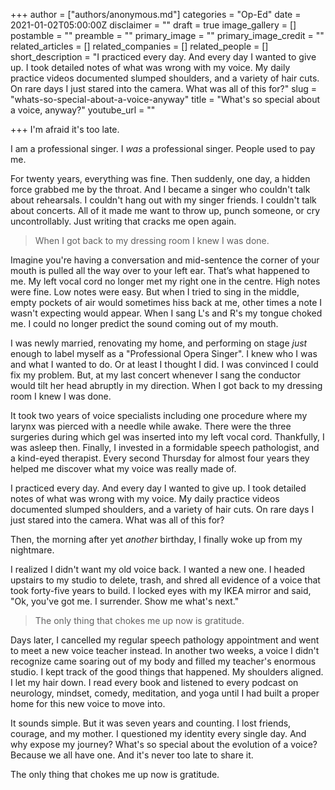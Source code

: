 +++
author = ["authors/anonymous.md"]
categories = "Op-Ed"
date = 2021-01-02T05:00:00Z
disclaimer = ""
draft = true
image_gallery = []
postamble = ""
preamble = ""
primary_image = ""
primary_image_credit = ""
related_articles = []
related_companies = []
related_people = []
short_description = "I practiced every day. And every day I wanted to give up. I took detailed notes of what was wrong with my voice. My daily practice videos documented slumped shoulders, and a variety of hair cuts. On rare days I just stared into the camera. What was all of this for?"
slug = "whats-so-special-about-a-voice-anyway"
title = "What's so special about a voice, anyway?"
youtube_url = ""

+++
I'm afraid it's too late.

I am a professional singer. I _was_ a professional singer. People used to pay me.

For twenty years, everything was fine. Then suddenly, one day, a hidden force grabbed me by the throat. And I became a singer who couldn't talk about rehearsals. I couldn't hang out with my singer friends. I couldn't talk about concerts. All of it made me want to throw up, punch someone, or cry uncontrollably. Just writing that cracks me open again.

> When I got back to my dressing room I knew I was done.

Imagine you're having a conversation and mid-sentence the corner of your mouth is pulled all the way over to your left ear. That’s what happened to me. My left vocal cord no longer met my right one in the centre. High notes were fine. Low notes were easy. But when I tried to sing in the middle, empty pockets of air would sometimes hiss back at me, other times a note I wasn't expecting would appear. When I sang L's and R's my tongue choked me. I could no longer predict the sound coming out of my mouth.

I was newly married, renovating my home, and performing on stage _just_ enough to label myself as a "Professional Opera Singer". I knew who I was and what I wanted to do. Or at least I thought I did. I was convinced I could fix my problem. But, at my last concert whenever I sang the conductor would tilt her head abruptly in my direction. When I got back to my dressing room I knew I was done.

It took two years of voice specialists including one procedure where my larynx was pierced with a needle while awake. There were the three surgeries during which gel was inserted into my left vocal cord. Thankfully, I was asleep then. Finally, I invested in a formidable speech pathologist, and a kind-eyed therapist. Every second Thursday for almost four years they helped me discover what my voice was really made of.

I practiced every day. And every day I wanted to give up. I took detailed notes of what was wrong with my voice. My daily practice videos documented slumped shoulders, and a variety of hair cuts. On rare days I just stared into the camera. What was all of this for?

Then, the morning after yet _another_ birthday, I finally woke up from my nightmare.

I realized I didn't want my old voice back. I wanted a new one. I headed upstairs to my studio to delete, trash, and shred all evidence of a voice that took forty-five years to build. I locked eyes with my IKEA mirror and said, "Ok, you've got me. I surrender. Show me what's next."

> The only thing that chokes me up now is gratitude.

Days later, I cancelled my regular speech pathology appointment and went to meet a new voice teacher instead. In another two weeks, a voice I didn't recognize came soaring out of my body and filled my teacher's enormous studio. I kept track of the good things that happened. My shoulders aligned. I let my hair down. I read every book and listened to every podcast on neurology, mindset, comedy, meditation, and yoga until I had built a proper home for this new voice to move into.

It sounds simple. But it was seven years and counting. I lost friends, courage, and my mother. I questioned my identity every single day. And why expose my journey? What's so special about the evolution of a voice? Because we all have one. And it's never too late to share it.

The only thing that chokes me up now is gratitude.